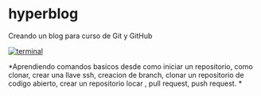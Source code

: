 # hyperblog
Creando un blog para curso de Git y GitHub 

[![terminal](https://images.pexels.com/photos/207580/pexels-photo-207580.jpeg?auto=compress&cs=tinysrgb&w=200 "terminal")](https://images.pexels.com/photos/207580/pexels-photo-207580.jpeg?auto=compress&cs=tinysrgb&w=60 "terminal")

*Aprendiendo comandos basicos desde como iniciar un repositorio, como clonar, crear una llave ssh, creacion de branch, clonar un repositorio de codigo abierto, crear un repositorio locar , pull request, push request. *

